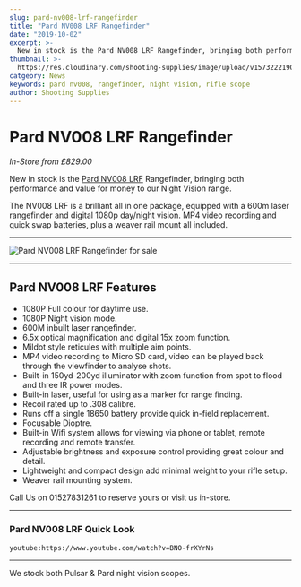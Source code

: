 ```yaml
---
slug: pard-nv008-lrf-rangefinder
title: "Pard NV008 LRF Rangefinder"
date: "2019-10-02"
excerpt: >-
  New in stock is the Pard NV008 LRF Rangefinder, bringing both performance and value for money to our Night Vision range.
thumbnail: >-
  https://res.cloudinary.com/shooting-supplies/image/upload/v1573222190/Blog/Pard-NV008-LRF-Rangefinder.jpg
catgeory: News
keywords: pard nv008, rangefinder, night vision, rifle scope
author: Shooting Supplies
---
```


# **Pard NV008 LRF Rangefinder**

_In-Store from £829.00_

New in stock is the [Pard NV008 LRF](/product/pard-nv008-lrf-digital-scope/) Rangefinder, bringing both performance and value for money to our Night Vision range.

The NV008 LRF is a brilliant all in one package, equipped with a 600m laser rangefinder and digital 1080p day/night vision. MP4 video recording and quick swap batteries, plus a weaver rail mount all included.

****

![Pard NV008 LRF Rangefinder for sale](https://res.cloudinary.com/shooting-supplies/image/upload/v1573222190/Blog/Pard-NV008-LRF-Rangefinder.jpg)

****

## **Pard NV008 LRF Features**

- 1080P Full colour for daytime use.
- 1080P Night vision mode.
- 600M inbuilt laser rangefinder.
- 6.5x optical magnification and digital 15x zoom function.
- Mildot style reticules with multiple aim points.
- MP4 video recording to Micro SD card, video can be played back through the viewfinder to analyse shots.
- Built-in 150yd-200yd illuminator with zoom function from spot to flood and three IR power modes.
- Built-in laser, useful for using as a marker for range finding.
- Recoil rated up to .308 calibre.
- Runs off a single 18650 battery provide quick in-field replacement.
- Focusable Dioptre.
- Built-in Wifi system allows for viewing via phone or tablet, remote recording and remote transfer.
- Adjustable brightness and exposure control providing great colour and detail.
- Lightweight and compact design add minimal weight to your rifle setup.
- Weaver rail mounting system.

Call Us on 01527831261 to reserve yours or visit us in-store.

****

### Pard NV008 LRF Quick Look

`youtube:https://www.youtube.com/watch?v=BNO-frXYrNs`

****

We stock both Pulsar & Pard night vision scopes.
